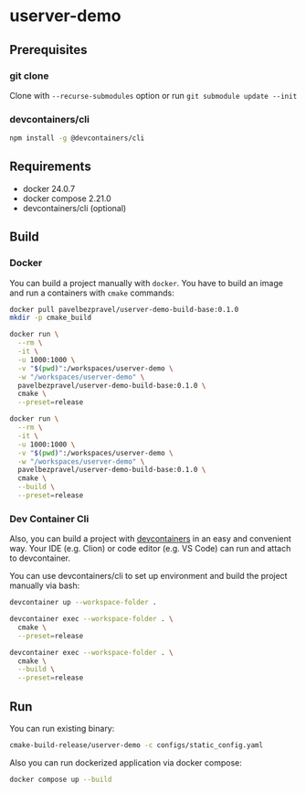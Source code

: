 # userver-demo

## Prerequisites

### git clone

Clone with `--recurse-submodules` option or run `git submodule update --init`

### devcontainers/cli

```bash
npm install -g @devcontainers/cli
```

## Requirements
- docker 24.0.7
- docker compose 2.21.0
- devcontainers/cli (optional)

## Build

### Docker

You can build a project manually with `docker`. You have to build an image and run a containers with `cmake` commands:
```bash
docker pull pavelbezpravel/userver-demo-build-base:0.1.0
mkdir -p cmake_build

docker run \
  --rm \
  -it \
  -u 1000:1000 \
  -v "$(pwd)":/workspaces/userver-demo \
  -w "/workspaces/userver-demo" \
  pavelbezpravel/userver-demo-build-base:0.1.0 \
  cmake \
  --preset=release

docker run \
  --rm \
  -it \
  -u 1000:1000 \
  -v "$(pwd)":/workspaces/userver-demo \
  -w "/workspaces/userver-demo" \
  pavelbezpravel/userver-demo-build-base:0.1.0 \
  cmake \
  --build \
  --preset=release
```

### Dev Container Cli

Also, you can build a project with [devcontainers](https://containers.dev/) in an easy and convenient way.
Your IDE (e.g. Clion) or code editor (e.g. VS Code) can run and attach to devcontainer.

You can use devcontainers/cli to set up environment and build the project manually via bash:
```bash
devcontainer up --workspace-folder .

devcontainer exec --workspace-folder . \
  cmake \
  --preset=release

devcontainer exec --workspace-folder . \
  cmake \
  --build \
  --preset=release
```

## Run

You can run existing binary:
```bash
cmake-build-release/userver-demo -c configs/static_config.yaml
```

Also you can run dockerized application via docker compose:
```bash
docker compose up --build
```
